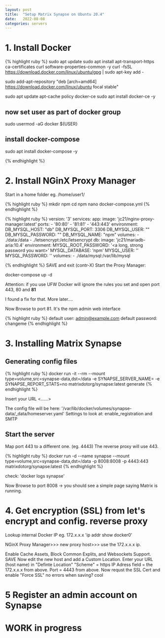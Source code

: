 ```yaml
---
layout: post
title:  "Setup Matrix Synapse on Ubuntu 20.4"
date:   2022-08-08
categories: servers
---
```


# 1. Install Docker

{% highlight ruby %}
sudo apt update
sudo apt install apt-transport-https ca-certificates curl software-properties-common -y
curl -fsSL https://download.docker.com/linux/ubuntu/gpg | sudo apt-key add -

sudo add-apt-repository "deb [arch=amd64] https://download.docker.com/linux/ubuntu focal stable"

sudo apt update
apt-cache policy docker-ce
sudo apt install docker-ce -y

## now set user as part of docker group
sudo usermod -aG docker ${USER}

## install docker-compose
sudo apt install docker-compose -y

{% endhighlight %}

# 2. Install NGinX Proxy Manager

Start in a home folder eg. /home/user1/ 

{% highlight ruby %}
mkdir npm
cd npm
nano docker-compose.yml
{% endhighlight %}

{% highlight ruby %}
version: '3'
services:
  app:
    image: 'jc21/nginx-proxy-manager:latest'
    ports:
      - '80:80'
      - '81:81'
      - '443:443'
    environment:
      DB_MYSQL_HOST: "db"
      DB_MYSQL_PORT: 3306
      DB_MYSQL_USER: "<a user name you want>"
      DB_MYSQL_PASSWORD: "<a password you want>"
      DB_MYSQL_NAME: "npm"
    volumes:
      - ./data:/data
      - ./letsencrypt:/etc/letsencrypt
  db:
    image: 'jc21/mariadb-aria:10.4'
    environment:
      MYSQL_ROOT_PASSWORD: '<a long, strong password you want>'
      MYSQL_DATABASE: 'npm'
      MYSQL_USER: '<the same username as above>'
      MYSQL_PASSWORD: '<the same password as in the section above>'
    volumes:
      - ./data/mysql:/var/lib/mysql

{% endhighlight %}
SAVE and exit (contr-X)
Start the Proxy Manager:

docker-compose  up -d

Attention: if you use UFW Docker will ignore the rules you set and open port 443, 80 and <b>81</b> 

I found a fix for that. More later....

Now Browse to port 81. It's the npm admin web interface

{% highlight ruby %}
default user: admin@example.com
default password: changeme
{% endhighlight %}

# 3. Installing Matrix Synapse 

## Generating config files

{% highlight ruby %}
docker run -it --rm --mount type=volume,src=synapse-data,dst=/data -e SYNAPSE_SERVER_NAME=<your-intended-url> -e SYNAPSE_REPORT_STATS=no matrixdotorg/synapse:latest generate
{% endhighlight %}

Insert your URL <......>

The config file will be here:
'/var/lib/docker/volumes/synapse-data/_data/homeserver.yaml'
Settings to look at: enable_registration and SMTP

## Start the server

Map port 443 to a different one. (eg. 4443) The reverse proxy will use 443. 

{% highlight ruby %}
docker run -d --name synapse --mount type=volume,src=synapse-data,dst=/data -p 8008:8008 -p 4443:443 matrixdotorg/synapse:latest
{% endhighlight %}

check:
'docker logs synapse'

Now Browse to port 8008 -> you should see a simple page saying Matrix is running.

# 4. Get encryption (SSL) from let's encrypt and config. reverse proxy

Lookup internal Docker IP eg. 172.x.x.x
'ip addr show docker0'

NGinX Proxy Manager>>> new proxy host>>> use the 172.x.x.x ip.

Enable Cache Assets, Block Common Explits, and Websockets Support. 
SAVE
Now edit the new host and add a Custom Location. 
Enter your URL (host name) in "Definte Location"
"Scheme" = https
IP Adress field = the 172.x.x.x from above.
Port = 4443 from above.
Now requst the SSL Cert and enable "Force SSL"
no errors when saving? cool

# 5 Register an admin account on Synapse



# WORK in progress